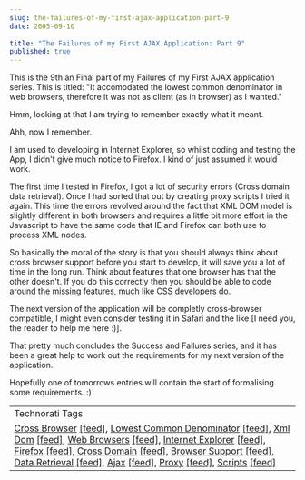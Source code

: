 ```yaml
---
slug: the-failures-of-my-first-ajax-application-part-9
date: 2005-09-10
 
title: "The Failures of my First AJAX Application: Part 9"
published: true
---
```

This is the 9th an Final part of my Failures of my First AJAX application series.  This is titled: "It accomodated the lowest common denominator in web browsers, therefore it was not as client (as in browser) as I wanted."<p />Hmm, looking at that I am trying to remember exactly what it meant.<p />Ahh, now I remember. <p />I am used to developing in Internet Explorer, so whilst coding and testing the App, I didn't give much notice to Firefox.  I kind of just assumed it would work. <p />The first time I tested in Firefox, I got a lot of security errors (Cross domain data retrieval).  Once I had sorted that out by creating proxy scripts I tried it again.  This time the errors revolved around the fact that XML DOM model is slightly different in both browsers and requires a little bit more effort in the Javascript to have the same code that IE and Firefox can both use to process XML nodes.<p />So basically the moral of the story is that you should always think about cross browser support before you start to develop, it will save you a lot of time in the long run.   Think about features that one browser has that the other doesn't.  If you do this correctly then you should be able to code around the missing features, much like CSS developers do.<p />The next version of the application will be completly cross-browser compatible, I might even consider testing it in Safari and the like [I need you, the reader to help me here :)].<p />That pretty much concludes the Success and Failures series, and it has been a great help to work out the requirements for my next version of the application.<p />Hopefully one of tomorrows entries will contain the start of formalising some requirements. :)<p /><table class="TechnoratiHead TagHeader">
<tr><td>Technorati Tags</td></tr>
<tr class="Technorati"><td>
<a href="https://paul.kinlan.me/tags/Cross%20Browser" class="Tag" rel="tag">Cross Browser</a> <a href="http://feeds.technorati.com/feed/posts/tag/Cross%20Browser" class="Tag">[feed]</a>, <a href="https://paul.kinlan.me/tags/Lowest%20Common%20Denominator" class="Tag" rel="tag">Lowest Common Denominator</a> <a href="http://feeds.technorati.com/feed/posts/tag/Lowest%20Common%20Denominator" class="Tag">[feed]</a>, <a href="https://paul.kinlan.me/tags/Xml%20Dom" class="Tag" rel="tag">Xml Dom</a> <a href="http://feeds.technorati.com/feed/posts/tag/Xml%20Dom" class="Tag">[feed]</a>, <a href="https://paul.kinlan.me/tags/Web%20Browsers" class="Tag" rel="tag">Web Browsers</a> <a href="http://feeds.technorati.com/feed/posts/tag/Web%20Browsers" class="Tag">[feed]</a>, <a href="https://paul.kinlan.me/tags/Internet%20Explorer" class="Tag" rel="tag">Internet Explorer</a> <a href="http://feeds.technorati.com/feed/posts/tag/Internet%20Explorer" class="Tag">[feed]</a>, <a href="https://paul.kinlan.me/tags/Firefox" class="Tag" rel="tag">Firefox</a> <a href="http://feeds.technorati.com/feed/posts/tag/Firefox" class="Tag">[feed]</a>, <a href="https://paul.kinlan.me/tags/Cross%20Domain" class="Tag" rel="tag">Cross Domain</a> <a href="http://feeds.technorati.com/feed/posts/tag/Cross%20Domain" class="Tag">[feed]</a>, <a href="https://paul.kinlan.me/tags/Browser%20Support" class="Tag" rel="tag">Browser Support</a> <a href="http://feeds.technorati.com/feed/posts/tag/Browser%20Support" class="Tag">[feed]</a>, <a href="https://paul.kinlan.me/tags/Data%20Retrieval" class="Tag" rel="tag">Data Retrieval</a> <a href="http://feeds.technorati.com/feed/posts/tag/Data%20Retrieval" class="Tag">[feed]</a>, <a href="https://paul.kinlan.me/tags/Ajax" class="Tag" rel="tag">Ajax</a> <a href="http://feeds.technorati.com/feed/posts/tag/Ajax" class="Tag">[feed]</a>, <a href="https://paul.kinlan.me/tags/Proxy" class="Tag" rel="tag">Proxy</a> <a href="http://feeds.technorati.com/feed/posts/tag/Proxy" class="Tag">[feed]</a>, <a href="https://paul.kinlan.me/tags/Scripts" class="Tag" rel="tag">Scripts</a> <a href="http://feeds.technorati.com/feed/posts/tag/Scripts" class="Tag">[feed]</a>
</td></tr>
</table><div class="blogger-post-footer"><img class="posterous_download_image" src="https://blogger.googleusercontent.com/tracker/8109338-112639086985927672?l=www.kinlan.co.uk%2Findex.html" height="1" alt="" width="1" /></div>

